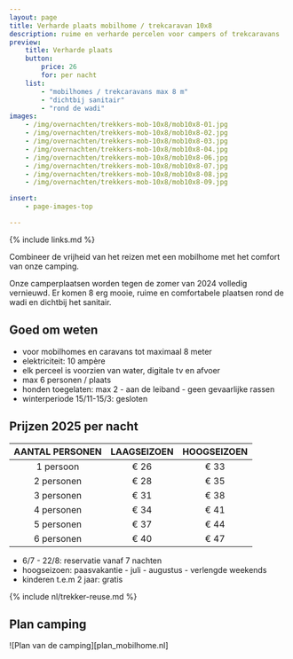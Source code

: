 ```yaml
---
layout: page
title: Verharde plaats mobilhome / trekcaravan 10x8
description: ruime en verharde percelen voor campers of trekcaravans
preview:
    title: Verharde plaats
    button:
        price: 26
        for: per nacht
    list:
        - "mobilhomes / trekcaravans max 8 m"
        - "dichtbij sanitair"
        - "rond de wadi"
images:
    - /img/overnachten/trekkers-mob-10x8/mob10x8-01.jpg
    - /img/overnachten/trekkers-mob-10x8/mob10x8-02.jpg
    - /img/overnachten/trekkers-mob-10x8/mob10x8-03.jpg
    - /img/overnachten/trekkers-mob-10x8/mob10x8-04.jpg
    - /img/overnachten/trekkers-mob-10x8/mob10x8-06.jpg
    - /img/overnachten/trekkers-mob-10x8/mob10x8-07.jpg
    - /img/overnachten/trekkers-mob-10x8/mob10x8-08.jpg
    - /img/overnachten/trekkers-mob-10x8/mob10x8-09.jpg

insert:
    - page-images-top

---
```

{% include links.md %}

Combineer de vrijheid van het reizen met een mobilhome met het comfort van onze camping.

Onze camperplaatsen worden tegen de zomer van 2024 volledig vernieuwd. Er komen 8 erg mooie, ruime en comfortabele plaatsen rond de wadi en dichtbij het sanitair.

## Goed om weten

- voor mobilhomes en caravans tot maximaal 8 meter
- elektriciteit: 10 ampère
- elk perceel is voorzien van water, digitale tv en afvoer
- max 6 personen / plaats
- honden toegelaten: max 2 - aan de leiband - geen gevaarlijke rassen
- winterperiode 15/11-15/3: gesloten

## Prijzen 2025 per nacht

AANTAL PERSONEN | LAAGSEIZOEN | HOOGSEIZOEN      
:--------------:|:-----------:|:-----------:|
1 persoon       |€ 26         |€ 33
2 personen      |€ 28         |€ 35          
3 personen      |€ 31         |€ 38
4 personen      |€ 34         |€ 41    
5 personen      |€ 37         |€ 44
6 personen      |€ 40         |€ 47

* 6/7 - 22/8: reservatie vanaf 7 nachten
* hoogseizoen: paasvakantie - juli - augustus - verlengde weekends
* kinderen t.e.m 2 jaar: gratis

{% include nl/trekker-reuse.md %}


## Plan camping

![Plan van de camping][plan_mobilhome.nl]
